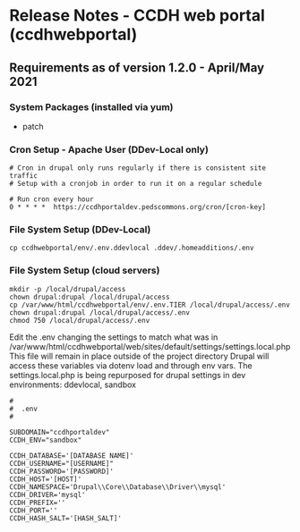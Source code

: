 #  Release Notes - CCDH web portal (ccdhwebportal)

## Requirements as of version 1.2.0 - April/May 2021

### System Packages (installed via yum)
- patch

### Cron Setup - Apache User (DDev-Local only)
```
# Cron in drupal only runs regularly if there is consistent site traffic
# Setup with a cronjob in order to run it on a regular schedule

# Run cron every hour
0 * * * *  https://ccdhportaldev.pedscommons.org/cron/[cron-key]
```

### File System Setup (DDev-Local)
```
cp ccdhwebportal/env/.env.ddevlocal .ddev/.homeadditions/.env
```

### File System Setup (cloud servers)
```
mkdir -p /local/drupal/access
chown drupal:drupal /local/drupal/access
cp /var/www/html/ccdhwebportal/env/.env.TIER /local/drupal/access/.env
chown drupal:drupal /local/drupal/access/.env
chmod 750 /local/drupal/access/.env
```

Edit the .env changing the settings to match what was in
/var/www/html/ccdhwebportal/web/sites/default/settings/settings.local.php
This file will remain in place outside of the project directory
Drupal will access these variables via dotenv load and through env vars.
The settings.local.php is being repurposed for drupal settings in dev environments:
ddevlocal, sandbox

```
#
#  .env
#

SUBDOMAIN="ccdhportaldev"
CCDH_ENV="sandbox"

CCDH_DATABASE='[DATABASE NAME]'
CCDH_USERNAME="[USERNAME]"
CCDH_PASSWORD='[PASSWORD]'
CCDH_HOST='[HOST]'
CCDH_NAMESPACE='Drupal\\Core\\Database\\Driver\\mysql'
CCDH_DRIVER='mysql'
CCDH_PREFIX=''
CCDH_PORT=''
CCDH_HASH_SALT='[HASH_SALT]'
```
